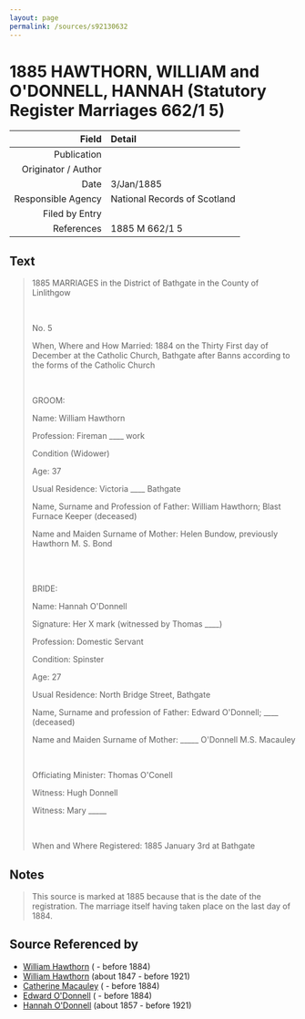 ```yaml
---
layout: page
permalink: /sources/s92130632
---
```


# 1885 HAWTHORN, WILLIAM and O'DONNELL, HANNAH (Statutory Register Marriages 662/1 5)

Field | Detail
---:|:---
Publication | 
Originator / Author | 
Date | 3/Jan/1885
Responsible Agency | National Records of Scotland
Filed by Entry | 
References | 1885 M 662/1 5

## Text

> 1885 MARRIAGES in the District of Bathgate in the County of Linlithgow
>
> <br/>
>
> No. 5
>
> When, Where and How Married: 1884 on the Thirty First day of December at the Catholic Church, Bathgate after Banns according to the forms of the Catholic Church
>
> <br/>
>
> GROOM:
>
> Name: William Hawthorn
>
> Profession: Fireman ____ work
>
> Condition (Widower)
>
> Age: 37
>
> Usual Residence: Victoria ____ Bathgate
>
> Name, Surname and Profession of Father: William Hawthorn; Blast Furnace Keeper (deceased)
>
> Name and Maiden Surname of Mother: Helen Bundow, previously Hawthorn M. S. Bond
>
> <br/>
>
> <br/>
>
> BRIDE:
>
> Name: Hannah O'Donnell
>
> Signature: Her X mark (witnessed by Thomas ____)
>
> Profession: Domestic Servant
>
> Condition: Spinster
>
> Age: 27
>
> Usual Residence: North Bridge Street, Bathgate
>
> Name, Surname and profession of Father: Edward O'Donnell; ____ (deceased)
>
> Name and Maiden Surname of Mother: _____ O'Donnell M.S. Macauley
>
> <br/>
>
> Officiating Minister: Thomas O'Conell
>
> Witness: Hugh Donnell
>
> Witness: Mary _____
>
> <br/>
>
> When and Where Registered: 1885 January 3rd at Bathgate
>

## Notes

> This source is marked at 1885 because that is the date of the registration. The marriage itself having taken place on the last day of 1884.
>


## Source Referenced by

* [William Hawthorn](../people/@96807032@-william-hawthorn-b-d1884.md) ( - before 1884)
* [William Hawthorn](../people/@92463484@-william-hawthorn-b1847-d1921.md) (about 1847 - before 1921)
* [Catherine Macauley](../people/@40946328@-catherine-macauley-b-d1884.md) ( - before 1884)
* [Edward O'Donnell](../people/@4921696@-edward-o'donnell-b-d1884.md) ( - before 1884)
* [Hannah O'Donnell](../people/@64641527@-hannah-o'donnell-b1857-d1921.md) (about 1857 - before 1921)
